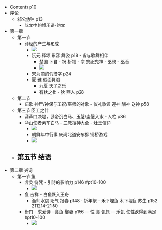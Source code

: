 - Contents p10
- 序论
    - 邾公釛钟 p13
        - 铭文中的惯用语-韵文
- 第一章
    - 第一节
        - 诗经的产生与形成
            - ![](https://firebasestorage.googleapis.com/v0/b/firescript-577a2.appspot.com/o/imgs%2Fapp%2FXELiu-NovaKG%2FK5I2qsi8Hz.png?alt=media&token=da6f2a7f-801c-4958-a709-2c2d3a96e667)
            - 阮元 释颂 形容 舞姿 p18 - 皆与歌舞相伴
                - 楚国 卜君 - 祝 祈福 - 宗 祭祀鬼神 - 巫覡 - 巫音
                - ![](https://firebasestorage.googleapis.com/v0/b/firescript-577a2.appspot.com/o/imgs%2Fapp%2FXELiu-NovaKG%2FDZaBVHnm0F.jpg?alt=media&token=61b56b32-5947-418d-89d2-3adcde42802e)
            - 宋为商的假借字 p24
            - 夏 雅 假面舞蹈
                - 九夏 天子之乐
                - 有杕之杜 - 狄 燕人 p28
    - 第二节
        - 庙歌 神尸/神保与工祝/巫师的对歌 - 仪礼歌颂 迎神 酬神 送神 p58
    - 第三节 臣工之什
        - 葫芦口决堤，武帝沉白马、玉璧/圭璧入水 - 人柱 p86
        - 华山使者素车白马 - 三教搜神大全 - 灶王信仰 
            - ![](https://firebasestorage.googleapis.com/v0/b/firescript-577a2.appspot.com/o/imgs%2Fapp%2FXELiu-NovaKG%2FB_I7lpj1pp.png?alt=media&token=6b839ea5-837c-4555-a9b1-df9beeb41ff5)
            - 朝鲜年中行事 庆尚北道安东郡 铜桥游戏
            - ![](https://firebasestorage.googleapis.com/v0/b/firescript-577a2.appspot.com/o/imgs%2Fapp%2FXELiu-NovaKG%2F_2FePP1uT0.png?alt=media&token=068a4fb0-cab9-4531-8bca-4b0a0d9a5f85)
    - 第五节 结语
        - 
- 第二章 兴词
    - 第一节 鱼
        - 言灵 符咒 - 引诗的影响力 p146 #pt10-100
            - ![](https://firebasestorage.googleapis.com/v0/b/firescript-577a2.appspot.com/o/imgs%2Fapp%2FXELiu-NovaKG%2F2tavccNMw6.png?alt=media&token=1b9bbb4e-b353-48cd-864c-e95a7680fe84)
        - 鱼 吉祥 - 白鱼跃入王舟
            - 渔师水虞 阳气 报春 p148 - 祈年祭 - 禾下埋鱼 木下埋鱼 苏生 p152
211214-21:50
        - 衡门 - 求爱诗 - 食鱼 娶妻 p156 -- 性 食 饥饱 -- 乐饥 使性欲得到满足 #pt10-100
            - ![](https://firebasestorage.googleapis.com/v0/b/firescript-577a2.appspot.com/o/imgs%2Fapp%2FXELiu-NovaKG%2FFuUMkpoP3o.png?alt=media&token=2d0a602d-d9a9-4edc-bd9d-bc9138e54823)
